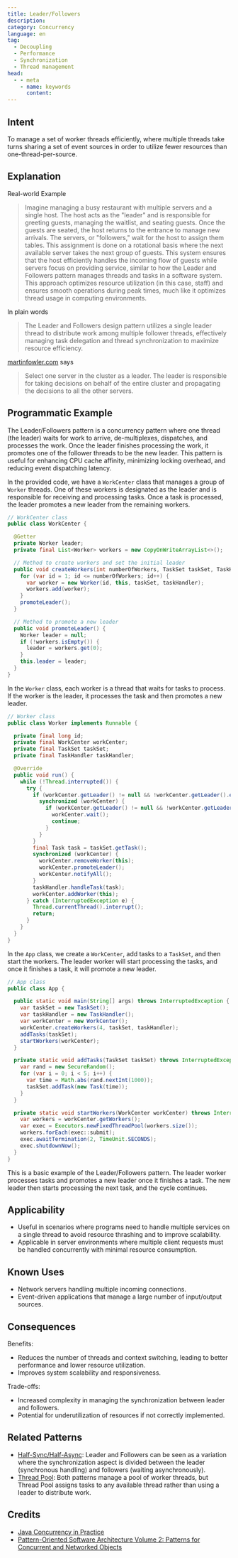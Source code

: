 ```yaml
---
title: Leader/Followers
description:
category: Concurrency
language: en
tag:
  - Decoupling
  - Performance
  - Synchronization
  - Thread management
head:
  - - meta
    - name: keywords
      content:
---
```


## Intent

To manage a set of worker threads efficiently, where multiple threads take turns sharing a set of event sources in order to utilize fewer resources than one-thread-per-source.

## Explanation

Real-world Example

> Imagine managing a busy restaurant with multiple servers and a single host. The host acts as the "leader" and is responsible for greeting guests, managing the waitlist, and seating guests. Once the guests are seated, the host returns to the entrance to manage new arrivals. The servers, or "followers," wait for the host to assign them tables. This assignment is done on a rotational basis where the next available server takes the next group of guests. This system ensures that the host efficiently handles the incoming flow of guests while servers focus on providing service, similar to how the Leader and Followers pattern manages threads and tasks in a software system. This approach optimizes resource utilization (in this case, staff) and ensures smooth operations during peak times, much like it optimizes thread usage in computing environments.

In plain words

> The Leader and Followers design pattern utilizes a single leader thread to distribute work among multiple follower threads, effectively managing task delegation and thread synchronization to maximize resource efficiency.

[martinfowler.com](https://martinfowler.com/articles/patterns-of-distributed-systems/leader-follower.html) says

> Select one server in the cluster as a leader. The leader is responsible for taking decisions on behalf of the entire cluster and propagating the decisions to all the other servers.

## Programmatic Example

The Leader/Followers pattern is a concurrency pattern where one thread (the leader) waits for work to arrive, de-multiplexes, dispatches, and processes the work. Once the leader finishes processing the work, it promotes one of the follower threads to be the new leader. This pattern is useful for enhancing CPU cache affinity, minimizing locking overhead, and reducing event dispatching latency.

In the provided code, we have a `WorkCenter` class that manages a group of `Worker` threads. One of these workers is designated as the leader and is responsible for receiving and processing tasks. Once a task is processed, the leader promotes a new leader from the remaining workers.

```java
// WorkCenter class
public class WorkCenter {

  @Getter
  private Worker leader;
  private final List<Worker> workers = new CopyOnWriteArrayList<>();

  // Method to create workers and set the initial leader
  public void createWorkers(int numberOfWorkers, TaskSet taskSet, TaskHandler taskHandler) {
    for (var id = 1; id <= numberOfWorkers; id++) {
      var worker = new Worker(id, this, taskSet, taskHandler);
      workers.add(worker);
    }
    promoteLeader();
  }

  // Method to promote a new leader
  public void promoteLeader() {
    Worker leader = null;
    if (!workers.isEmpty()) {
      leader = workers.get(0);
    }
    this.leader = leader;
  }
}
```

In the `Worker` class, each worker is a thread that waits for tasks to process. If the worker is the leader, it processes the task and then promotes a new leader.

```java
// Worker class
public class Worker implements Runnable {

  private final long id;
  private final WorkCenter workCenter;
  private final TaskSet taskSet;
  private final TaskHandler taskHandler;

  @Override
  public void run() {
    while (!Thread.interrupted()) {
      try {
        if (workCenter.getLeader() != null && !workCenter.getLeader().equals(this)) {
          synchronized (workCenter) {
            if (workCenter.getLeader() != null && !workCenter.getLeader().equals(this)) {
              workCenter.wait();
              continue;
            }
          }
        }
        final Task task = taskSet.getTask();
        synchronized (workCenter) {
          workCenter.removeWorker(this);
          workCenter.promoteLeader();
          workCenter.notifyAll();
        }
        taskHandler.handleTask(task);
        workCenter.addWorker(this);
      } catch (InterruptedException e) {
        Thread.currentThread().interrupt();
        return;
      }
    }
  }
}
```

In the `App` class, we create a `WorkCenter`, add tasks to a `TaskSet`, and then start the workers. The leader worker will start processing the tasks, and once it finishes a task, it will promote a new leader.

```java
// App class
public class App {

  public static void main(String[] args) throws InterruptedException {
    var taskSet = new TaskSet();
    var taskHandler = new TaskHandler();
    var workCenter = new WorkCenter();
    workCenter.createWorkers(4, taskSet, taskHandler);
    addTasks(taskSet);
    startWorkers(workCenter);
  }

  private static void addTasks(TaskSet taskSet) throws InterruptedException {
    var rand = new SecureRandom();
    for (var i = 0; i < 5; i++) {
      var time = Math.abs(rand.nextInt(1000));
      taskSet.addTask(new Task(time));
    }
  }

  private static void startWorkers(WorkCenter workCenter) throws InterruptedException {
    var workers = workCenter.getWorkers();
    var exec = Executors.newFixedThreadPool(workers.size());
    workers.forEach(exec::submit);
    exec.awaitTermination(2, TimeUnit.SECONDS);
    exec.shutdownNow();
  }
}
```

This is a basic example of the Leader/Followers pattern. The leader worker processes tasks and promotes a new leader once it finishes a task. The new leader then starts processing the next task, and the cycle continues.

## Applicability

* Useful in scenarios where programs need to handle multiple services on a single thread to avoid resource thrashing and to improve scalability.
* Applicable in server environments where multiple client requests must be handled concurrently with minimal resource consumption.

## Known Uses

* Network servers handling multiple incoming connections.
* Event-driven applications that manage a large number of input/output sources.

## Consequences

Benefits:

* Reduces the number of threads and context switching, leading to better performance and lower resource utilization.
* Improves system scalability and responsiveness.

Trade-offs:

* Increased complexity in managing the synchronization between leader and followers.
* Potential for underutilization of resources if not correctly implemented.

## Related Patterns

* [Half-Sync/Half-Async](https://java-design-patterns.com/patterns/half-sync-half-async/): Leader and Followers can be seen as a variation where the synchronization aspect is divided between the leader (synchronous handling) and followers (waiting asynchronously).
* [Thread Pool](https://java-design-patterns.com/patterns/thread-pool/): Both patterns manage a pool of worker threads, but Thread Pool assigns tasks to any available thread rather than using a leader to distribute work.

## Credits

* [Java Concurrency in Practice](https://amzn.to/4aRMruW)
* [Pattern-Oriented Software Architecture Volume 2: Patterns for Concurrent and Networked Objects](https://amzn.to/3UgC24V)
